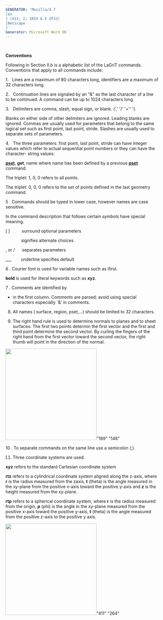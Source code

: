 ```yaml
---
GENERATOR: 'Mozilla/4.7 
[en
] (X11; I; IRIX 6.5 IP32) 
[Netscape
]'
Generator: Microsoft Word 98
---
```


 

 **Conventions**

Following in Section II.b is a alphabetic list of the LaGriT commands.
Conventions that apply to all commands include:

1.   Lines are a maximum of 80 characters long, identifiers are a
maximum of 32 characters long.

2.   Continuation lines are signaled by an "&" as the last character of
a line to be continued. A command can be up to 1024 characters long.

3.   Delimiters are comma, slash, equal sign, or blank. (',' '/' '=''
').

Blanks on either side of other delimiters are ignored. Leading blanks
are ignored. Commas are usually used for parameters that belong to the
same logical set such as first point, last point, stride. Slashes are
usually used to separate sets of parameters.

4.   The three parameters: first point, last point, stride can have
integer values which refer to actual sequential point numbers or they
can have the character- string values:

**[pset](PSET.md)**, **get**, name where name has been defined by a
previous **[pset](PSET.md)** command.

The triplet: 1, 0, 0 refers to all points.

The triplet: 0, 0, 0 refers to the set of points defined in the last
geometry command.

5
. Commands should be typed in lower case, however names are case
sensitive.

In the command description that follows certain symbols have special
meaning.


[ 
]          surround optional parameters

             signifies alternate choices

, or /      separates parameters

\_\_\_        underline specifies default

6
. Courier font is used for variable names such as ifirst.

**bold** is used for literal keywords such as **xyz**.

7
. Comments are identified by 
* in the first column. Comments are
parsed; avoid using special characters especially 
`&' in comments.

8. All names ( surface, region, pset,...) should be limited to 32
characters.

9. The right hand rule is used to determine normals to planes and to
sheet surfaces. The first two points determin the first vector and the
first and third point determine the second vector. By curling the
fingers of the right hand from the first vector toward the second
vector, the right thumb will point in the direction of the normal.

<img height="300" width="300" src="Image230.gif">"189" "148"

10
. To separate commands on the same line use a semicolon (;).

11. Three coordinate systems are used.

**xyz** refers to the standard Cartesian coordinate system

**rtz** refers to a cylindrical coordinate system aligned along the
z-axis, where **r** is the radius measured from the zaxis, **t** (theta)
is the angle measured in the xy-plane from the positive x-axis toward
the positive y-axis and **z** is the height measured from the xy-plane.

**rtp** refers to a spherical coordinate system, where **r** is the
radius measured from the origin, **p** (phi) is the angle in the
xy-plane measured from the positive x-axis toward the positive y-axis,
**t** (theta) is the angle measured from the positive z-axis to the
positive y axis.

<img height="300" width="300" src="Image231.gif">"411" "264"

